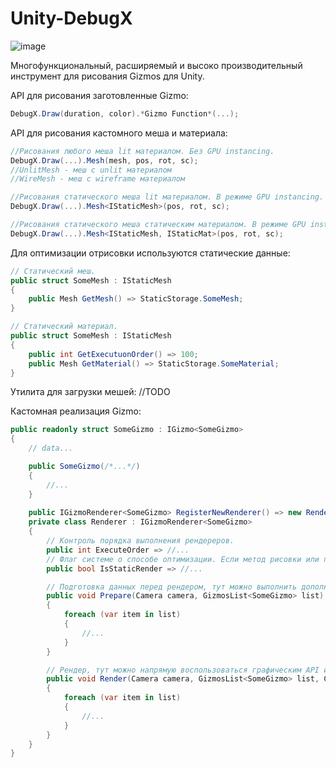 # Unity-DebugX
 
![image](https://github.com/user-attachments/assets/fb3edbce-9164-4ad7-a7a2-85748edf58e0)

Многофункциональный, расширяемый и высоко производительный инструмент для рисования Gizmos для Unity.

API для рисования заготовленные Gizmo: 
```c#
DebugX.Draw(duration, color).*Gizmo Function*(...);
```

API для рисования кастомного меша и материала:
```c#
//Рисования любого меша lit материалом. Без GPU instancing. 
DebugX.Draw(...).Mesh(mesh, pos, rot, sc);
//UnlitMesh - меш с unlit материалом
//WireMesh - меш с wireframe материалом

//Рисования статического меша lit материалом. В режиме GPU instancing. 
DebugX.Draw(...).Mesh<IStaticMesh>(pos, rot, sc);

//Рисования статического меша статическим материалом. В режиме GPU instancing. 
DebugX.Draw(...).Mesh<IStaticMesh, IStaticMat>(pos, rot, sc);
```

Для оптимизации отрисовки используются статические данные:
```c#
// Статический меш. 
public struct SomeMesh : IStaticMesh
{
	public Mesh GetMesh() => StaticStorage.SomeMesh;
} 

// Статический материал. 
public struct SomeMesh : IStaticMesh
{
	public int GetExecutuonOrder() => 100;
	public Mesh GetMaterial() => StaticStorage.SomeMaterial;
} 
```
Утилита для загрузки мешей: //TODO

Кастомная реализация Gizmo:
```c#
public readonly struct SomeGizmo : IGizmo<SomeGizmo>
{
    // data... 

    public SomeGizmo(/*...*/)
    {
        //... 
    } 
    
    public IGizmoRenderer<SomeGizmo> RegisterNewRenderer() => new Renderer();
    private class Renderer : IGizmoRenderer<SomeGizmo>
    {
        // Контроль порядка выполнения рендереров. 
        public int ExecuteOrder => //...
        // Флаг системе о способе оптимизации. Если метод рисовки или подготовки зависят от текущей камеры, то false，иначе true. Если не уверены то выбирайте false. 
        public bool IsStaticRender => //...

        // Подготовка данных перед рендером, тут можно выполнить дополнительные расчеты или запланировать Job. 
        public void Prepare(Camera camera, GizmosList<SomeGizmo> list) 
        {
            foreach (var item in list)
            {
                //... 
            }
        } 

        // Рендер, тут можно напрямую воспользоваться графическим API или добавить команду в CommandBuffer. 
        public void Render(Camera camera, GizmosList<SomeGizmo> list, CommandBuffer cb)
        {
            foreach (var item in list)
            {
                //... 
            }
        }
    }
}
```